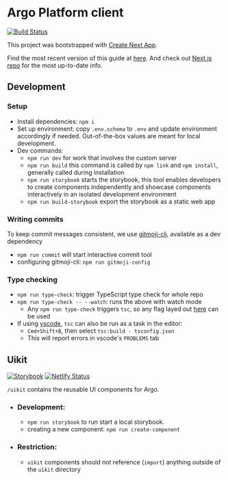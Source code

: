 # Argo Platform client

[![Build Status](https://jenkins.qa.cancercollaboratory.org/buildStatus/icon?job=ARGO%2Fui%2Fdevelop)](https://jenkins.qa.cancercollaboratory.org/job/ARGO/job/ui/job/develop/)

This project was bootstrapped with [Create Next App](https://github.com/segmentio/create-next-app).

Find the most recent version of this guide at [here](https://github.com/segmentio/create-next-app/blob/master/lib/templates/default/README.md). And check out [Next.js repo](https://github.com/zeit/next.js) for the most up-to-date info.

## Development

### Setup

- Install dependencies: `npm i`
- Set up environment: copy `.env.schema` to `.env` and update environment accordingly if needed. Out-of-the-box values are meant for local development.
- Dev commands:
  - `npm run dev` for work that involves the custom server
  - `npm run build` this command is called by `npm link` and `npm install`, generally called during installation
  - `npm run storybook` starts the storybook, this tool enables developers to create components independently and showcase components interactively in an isolated development environment
  - `npm run build-storybook`  export the storybook as a static web app

### Writing commits

To keep commit messages consistent, we use [gitmoji-cli](https://www.npmjs.com/package/gitmoji-cli), available as a dev dependency

- `npm run commit` will start interactive commit tool
- configuring gitmoji-cli: `npm run gitmoji-config`

### Type checking

- `npm run type-check`: trigger TypeScript type check for whole repo
- `npm run type-check -- --watch`: runs the above with watch mode
  - Any `npm run type-check` triggers `tsc`, so any flag layed out [here](https://www.typescriptlang.org/docs/handbook/compiler-options.html) can be used
- If using [vscode](https://code.visualstudio.com/), `tsc` can also be run as a task in the editor:
  - `Cmd+Shift+B`, then select `tsc:build - tsconfig.json`
  - This will report errors in vscode's `PROBLEMS` tab

## Uikit

[![Storybook](https://cdn.jsdelivr.net/gh/storybookjs/brand@master/badge/badge-storybook.svg)](https://argo-ui-storybook.netlify.com)
[![Netlify Status](https://api.netlify.com/api/v1/badges/c7a6c178-9394-4213-a420-585466232d77/deploy-status)](https://app.netlify.com/sites/argo-ui-storybook/deploys)

`/uikit` contains the reusable UI components for Argo.

- ### Development:
  - `npm run storybook` to run start a local storybook.
  - creating a new component: `npm run create-component`
- ### Restriction:
  - `uikit` components should not reference (`import`) anything outside of the `uikit` directory
